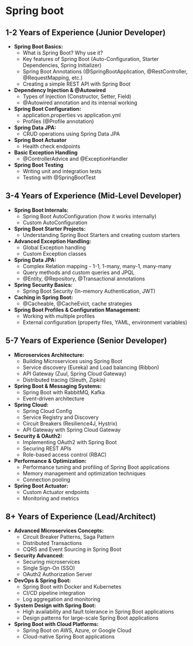 # Spring boot

## **1-2 Years of Experience (Junior Developer)**

- **Spring Boot Basics:**
    - What is Spring Boot? Why use it?
    - Key features of Spring Boot (Auto-Configuration, Starter Dependencies, Spring Initializer)
    - Spring Boot Annotations (@SpringBootApplication, @RestController, @RequestMapping, etc.)
    - Creating a simple REST API with Spring Boot
- **Dependency Injection & @Autowired**
    - Types of Injection (Constructor, Setter, Field)
    - @Autowired annotation and its internal working
- **Spring Boot Configuration:**
    - application.properties vs application.yml
    - Profiles (@Profile annotation)
- **Spring Data JPA:**
    - CRUD operations using Spring Data JPA
- **Spring Boot Actuator**
    - Health check endpoints
- **Basic Exception Handling**
    - @ControllerAdvice and @ExceptionHandler
- **Spring Boot Testing**
    - Writing unit and integration tests
    - Testing with @SpringBootTest

## **3-4 Years of Experience (Mid-Level Developer)**

- **Spring Boot Internals:**
    - Spring Boot AutoConfiguration (how it works internally)
    - Custom AutoConfiguration
- **Spring Boot Starter Projects:**
    - Understanding Spring Boot Starters and creating custom starters
- **Advanced Exception Handling:**
    - Global Exception handling
    - Custom Exception classes
- **Spring Data JPA:**
    - Complex Relation mapping - 1-1, 1-many, many-1, many-many
    - Query methods and custom queries and JPQL
    - @Entity, @Repository, @Transactional annotations
- **Spring Security Basics:**
    - Spring Boot Security (In-memory Authentication, JWT)
- **Caching in Spring Boot:**
    - @Cacheable, @CacheEvict, cache strategies
- **Spring Boot Profiles & Configuration Management:**
    - Working with multiple profiles
    - External configuration (property files, YAML, environment variables)

## **5-7 Years of Experience (Senior Developer)**

- **Microservices Architecture:**
    - Building Microservices using Spring Boot
    - Service discovery (Eureka) and Load balancing (Ribbon)
    - API Gateway (Zuul, Spring Cloud Gateway)
    - Distributed tracing (Sleuth, Zipkin)
- **Spring Boot & Messaging Systems:**
    - Spring Boot with RabbitMQ, Kafka
    - Event-driven architecture
- **Spring Cloud:**
    - Spring Cloud Config
    - Service Registry and Discovery
    - Circuit Breakers (Resilience4J, Hystrix)
    - API Gateway with Spring Cloud Gateway
- **Security & OAuth2:**
    - Implementing OAuth2 with Spring Boot
    - Securing REST APIs
    - Role-based access control (RBAC)
- **Performance & Optimization:**
    - Performance tuning and profiling of Spring Boot applications
    - Memory management and optimization techniques
    - Connection pooling
- **Spring Boot Actuator:**
    - Custom Actuator endpoints
    - Monitoring and metrics

## **8+ Years of Experience (Lead/Architect)**

- **Advanced Microservices Concepts:**
    - Circuit Breaker Patterns, Saga Pattern
    - Distributed Transactions
    - CQRS and Event Sourcing in Spring Boot
- **Security Advanced:**
    - Securing microservices
    - Single Sign-On (SSO)
    - OAuth2 Authorization Server
- **DevOps & Spring Boot:**
    - Spring Boot with Docker and Kubernetes
    - CI/CD pipeline integration
    - Log aggregation and monitoring
- **System Design with Spring Boot:**
    - High availability and fault tolerance in Spring Boot applications
    - Design patterns for large-scale Spring Boot applications
- **Spring Boot with Cloud Platforms:**
    - Spring Boot on AWS, Azure, or Google Cloud
    - Cloud-native Spring Boot applications
